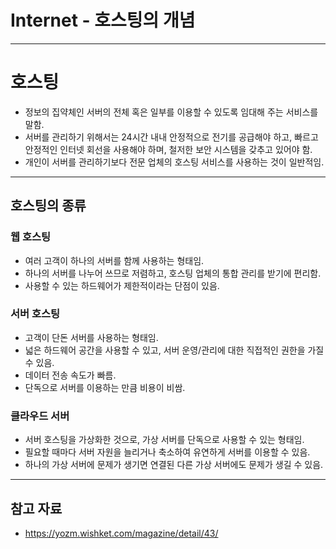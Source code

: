 # Internet - 호스팅의 개념

------

# 호스팅

- 정보의 집약체인 서버의 전체 혹은 일부를 이용할 수 있도록 임대해 주는 서비스를 말함.
- 서버를 관리하기 위해서는 24시간 내내 안정적으로 전기를 공급해야 하고, 빠르고 안정적인 인터넷 회선을 사용해야 하며, 철저한 보안 시스템을 갖추고 있어야 함.
- 개인이 서버를 관리하기보다 전문 업체의 호스팅 서비스를 사용하는 것이 일반적임.

------

## 호스팅의 종류

### 웹 호스팅

- 여러 고객이 하나의 서버를 함께 사용하는 형태임.
- 하나의 서버를 나누어 쓰므로 저렴하고, 호스팅 업체의 통합 관리를 받기에 편리함.
- 사용할 수 있는 하드웨어가 제한적이라는 단점이 있음.

### 서버 호스팅

- 고객이 단돈 서버를 사용하는 형태임.
- 넓은 하드웨어 공간을 사용할 수 있고, 서버 운영/관리에 대한 직접적인 권한을 가질 수 있음.
- 데이터 전송 속도가 빠름.
- 단독으로 서버를 이용하는 만큼 비용이 비쌈.

### 클라우드 서버

- 서버 호스팅을 가상화한 것으로, 가상 서버를 단독으로 사용할 수 있는 형태임.
- 필요할 때마다 서버 자원을 늘리거나 축소하여 유연하게 서버를 이용할 수 있음.
- 하나의 가상 서버에 문제가 생기면 연결된 다른 가상 서버에도 문제가 생길 수 있음.

------

## 참고 자료

- https://yozm.wishket.com/magazine/detail/43/